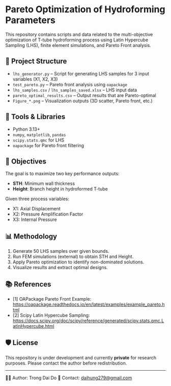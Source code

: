 # Pareto Optimization of Hydroforming Parameters

This repository contains scripts and data related to the multi-objective optimization of T-tube hydroforming process using Latin Hypercube Sampling (LHS), finite element simulations, and Pareto Front analysis.

## 📁 Project Structure

- `lhs_generator.py` – Script for generating LHS samples for 3 input variables (X1, X2, X3)
- `test_pareto.py` – Pareto front analysis using `oapackage`
- `lhs_samples.csv` / `lhs_samples_saved.xlsx` – LHS input data
- `pareto_optimal_results.csv` – Output results that are Pareto-optimal
- `Figure_*.png` – Visualization outputs (3D scatter, Pareto front, etc.)

## 🔧 Tools & Libraries

- Python 3.13+
- `numpy`, `matplotlib`, `pandas`
- `scipy.stats.qmc` for LHS
- `oapackage` for Pareto front filtering

## 🎯 Objectives

The goal is to maximize two key performance outputs:
- **STH**: Minimum wall thickness
- **Height**: Branch height in hydroformed T-tube

Given three process variables:
- X1: Axial Displacement
- X2: Pressure Amplification Factor
- X3: Internal Pressure

## 📊 Methodology

1. Generate 50 LHS samples over given bounds.
2. Run FEM simulations (external) to obtain STH and Height.
3. Apply Pareto optimization to identify non-dominated solutions.
4. Visualize results and extract optimal designs.

## 📚 References

- [1] OAPackage Pareto Front Example: https://oapackage.readthedocs.io/en/latest/examples/example_pareto.html  
- [2] Scipy Latin Hypercube Sampling: https://docs.scipy.org/doc/scipy/reference/generated/scipy.stats.qmc.LatinHypercube.html  

## 🛡 License

This repository is under development and currently **private** for research purposes. Please contact the author before redistribution.

---

🧑‍💻 Author: Trong Dai Do
📧 Contact: daihung279@gmail.com
